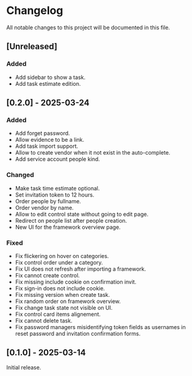 # Changelog

All notable changes to this project will be documented in this file.

## [Unreleased]

### Added

- Add sidebar to show a task.
- Add task estimate edition.

## [0.2.0] - 2025-03-24

### Added

- Add forget password.
- Allow evidence to be a link.
- Add task import support.
- Allow to create vendor when it not exist in the auto-complete.
- Add service account people kind.

### Changed

- Make task time estimate optional.
- Set invitation token to 12 hours.
- Order people by fullname.
- Order vendor by name.
- Allow to edit control state without going to edit page.
- Redirect on people list after people creation.
- New UI for the framework overview page.

### Fixed

- Fix flickering on hover on categories.
- Fix control order under a category.
- Fix UI does not refresh after importing a framework.
- Fix cannot create control.
- Fix missing include cookie on confirmation invit.
- Fix sign-in does not include cookie.
- Fix missing version when create task.
- Fix random order on framework overview.
- Fix change task state not visible on UI.
- Fix control card items alignement.
- Fix cannot delete task.
- Fix password managers misidentifying token fields as usernames in reset password and invitation confirmation forms.

## [0.1.0] - 2025-03-14

Initial release.
